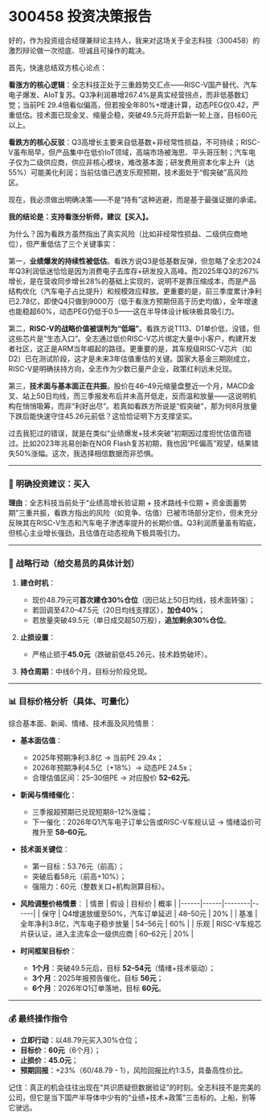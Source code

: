 # 300458 投资决策报告

好的，作为投资组合经理兼辩论主持人，我来对这场关于全志科技（300458）的激烈辩论做一次彻底、坦诚且可操作的裁决。

首先，快速总结双方核心论点：

**看涨方的核心逻辑**：全志科技正处于三重趋势交汇点——RISC-V国产替代、汽车电子爆发、AIoT复苏。Q3净利润暴增267.4%是真实经营拐点，而非低基数幻觉；当前PE 29.4倍看似偏高，但若按全年80%+增速计算，动态PEG仅0.42，严重低估。技术面已现金叉、缩量企稳，突破49.5元将开启新一轮上涨，目标60元以上。

**看跌方的核心反驳**：Q3高增长主要来自低基数+非经常性损益，不可持续；RISC-V虽布局早，但产品集中在低价IoT领域，高端市场被海思、平头哥压制；汽车电子仅为二级供应商，供应非核心模块，难改基本面；研发费用资本化率上升（达55%）可能美化利润；当前估值已透支乐观预期，技术面处于“假突破”高风险区。

现在，我必须做出明确决策——不是“持有”这种逃避，而是基于最强证据的承诺。

**我的结论是：支持看涨分析师，建议【买入】。**

为什么？因为看跌方虽然指出了真实风险（比如非经常性损益、二级供应商地位），但严重低估了三个关键事实：

第一，**业绩爆发的持续性被低估**。看跌方说Q3是低基数反弹，但忽略了全志2024年Q3利润低迷恰恰是因为消费电子去库存+研发投入高峰。而2025年Q3的267%增长，是在营收同步增长28%的基础上实现的，说明不是靠压缩成本，而是产品结构优化（汽车电子占比提升）和规模效应释放。更重要的是，前三季度累计净利已2.78亿，即使Q4只做到9000万（低于看涨方预期但高于历史均值），全年增速也能稳超60%，动态PEG仍低于0.5——这在半导体设计板块极具吸引力。

第二，**RISC-V的战略价值被误判为“低端”**。看跌方说T113、D1单价低，没错，但这些芯片是“生态入口”。全志通过低价RISC-V芯片绑定大量中小客户，构建开发者社区，这正是ARM当年崛起的路径。更重要的是，其车规级RISC-V芯片（如D2）已在测试阶段，这才是未来3年估值重估的关键。国家大基金三期刚成立，RISC-V是明确扶持方向，全志作为少数已量产企业，政策红利远未兑现。

第三，**技术面与基本面正在共振**。股价在46–49元缩量盘整近一个月，MACD金叉、站上50日均线，而三季报发布后并未高开低走，反而温和放量——这说明机构在悄悄吸筹，而非“利好出尽”。若真如看跌方所说是“假突破”，那为何8月放量下跌后能快速守住45.26元前低？这恰恰证明下方支撑坚实。

过去我犯过的错误，就是在类似“业绩爆发+技术突破”初期因过度担忧估值而错过。比如2023年兆易创新在NOR Flash复苏初期，我也因“PE偏高”观望，结果错失50%涨幅。这次，我选择相信数据而非恐惧。

---

### 📌 明确投资建议：买入

**理由**：全志科技当前处于“业绩高增长验证期 + 技术路线卡位期 + 资金面蓄势期”三重共振，看跌方指出的风险（如竞争、估值）已被市场部分定价，但未充分反映其在RISC-V生态和汽车电子渗透率提升的长期价值。Q3利润质量虽有瑕疵，但核心主业增长强劲，且估值在动态视角下极具吸引力。

---

### 🎯 战略行动（给交易员的具体计划）

1. **建仓时机**：  
   - 现价48.79元可**首次建仓30%仓位**（因已站上50日均线，技术面转强）；  
   - 若回调至47.0–47.5元（20日均线支撑区），**加仓40%**；  
   - 若放量突破49.5元（单日成交超50万股），**追加剩余30%仓位**。

2. **止损设置**：  
   - 严格止损于**45.0元**（跌破前低45.26元，技术趋势破坏）。

3. **持仓周期**：中线6个月，目标分阶段兑现。

---

### 📊 目标价格分析（具体、可量化）

综合基本面、新闻、情绪、技术面及风险情景：

- **基本面估值**：  
  - 2025年预期净利3.8亿 → 当前PE 29.4x；  
  - 2026年预期净利4.5亿（+18%）→ 动态PE 24.5x；  
  - 合理估值区间：25–30倍PE → 对应股价 **52–62元**。

- **新闻与情绪催化**：  
  - 三季报超预期已兑现短期8–12%涨幅；  
  - 下一催化：2026年Q1汽车电子订单公告或RISC-V车规认证 → 情绪溢价可推升至 **58–60元**。

- **技术面关键位**：  
  - 第一目标：53.76元（前高）；  
  - 突破后看58元（前高+10%）；  
  - 强阻力：60元（整数关口+机构测算目标）。

- **风险调整价格情景**：
  | 情景 | 假设 | 目标价 | 概率 |
  |------|------|--------|------|
  | 保守 | Q4增速放缓至50%，汽车订单延迟 | 48–50元 | 20% |
  | 基准 | 全年净利3.8亿，汽车电子稳步放量 | 54–56元 | 60% |
  | 乐观 | RISC-V车规芯片获认证，进入主流车企一级供应商 | 60–62元 | 20% |

- **时间框架目标价**：
  - **1个月**：突破49.5元后，目标 **52–54元**（情绪+技术驱动）；  
  - **3个月**：2025年报预告催化，目标 **56元**；  
  - **6个月**：2026年Q1订单落地，目标 **60元**。

---

### 💰 最终操作指令

- **立即行动**：以48.79元买入30%仓位；  
- **目标价**：**60元**（6个月）；  
- **止损价**：**45.0元**；  
- **预期回报**：+23%（60/48.79 - 1），风险回报比约1:3.5，具备高性价比。

记住：真正的机会往往出现在“共识质疑但数据验证”的时刻。全志科技不是完美的公司，但它是当下国产半导体中少有的“业绩+技术+政策”三击标的。上船，别等它驶远。